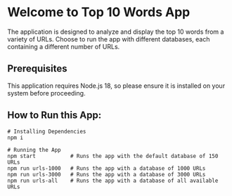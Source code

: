# Welcome to Top 10 Words App

The application is designed to analyze and display the top 10 words from a variety of URLs. Choose to run the app with different databases, each containing a different number of URLs.

## Prerequisites 
This application requires Node.js 18, so please ensure it is installed on your system before proceeding.

## How to Run this App:

```
# Installing Dependencies
npm i

# Running the App
npm start           # Runs the app with the default database of 150 URLs
npm run urls-1000   # Runs the app with a database of 1000 URLs
npm run urls-3000   # Runs the app with a database of 3000 URLs
npm run urls-all    # Runs the app with a database of all available URLs
```
